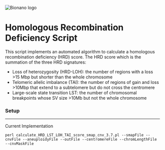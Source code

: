 ![Bionano logo](images/Bionano-Logo.png?raw=true)

# Homologous Recombination Deficiency Script #

This script implements an automated algorithm to calculate a homologous recombination deficiency (HRD) score. The HRD score which is the summation of the three HRD signatures:
* Loss of heterozygosity (HRD-LOH): the number of regions with a loss  >15 Mbp but shorter than the whole chromosome
* Telomeric allelic imbalance (TAI): the number of regions of gain and loss >10Mbp that extend to a subtelomere but do not cross the centromere
* Large-scale state transition LST: the number of chromosomal breakpoints whose SV size >10Mb but not the whole chromosome


### Setup ###
---
Current Implementation
```
perl calculate_HRD_LST_LOH_TAI_score_smap_cnv_3.7.pl --smapFile --cnvFile --aneuploidyFile --outFile --centromereFile --chromLengthFile --cnvMaskFile
```


